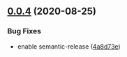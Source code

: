## [0.0.4](https://github.com/serverless-components/tencent-cos/compare/v0.0.3...v0.0.4) (2020-08-25)


### Bug Fixes

* enable semantic-release ([4a8d73e](https://github.com/serverless-components/tencent-cos/commit/4a8d73edd7a682e2926e276cb8dbdd35794fa257))
